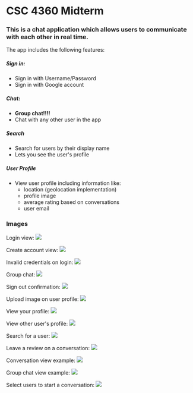 #  CSC 4360 Midterm


### This is a chat application which allows users to communicate with each other in real time.


The app includes the following features:

##### Sign in:
- Sign in with Username/Password
- Sign in with Google account

##### Chat:
- <b>Group chat!!!!</b>
- Chat with any other user in the app

##### Search
- Search for users by their display name
- Lets you see the user's profile

##### User Profile
- View user profile including information like:
    - location (geolocation implementation)
    - profile image
    - average rating based on conversations
    - user email


### Images


Login view:
![](/images/login_view.png)

Create account view:
![](/images/create_account.png)

Invalid credentials on login:
![](/images/invalid_credentials.png)

Group chat:
![](/images/groupchat_example.png)

Sign out confirmation:
![](/images/sign_out.png)

Upload image on user profile:
![](/images/upload_image.png)

View your profile:
![](/images/current_user_profile.png)

View other user's profile:
![](/images/other_user_profile.png)

Search for a user:
![](/images/user_search.png)

Leave a review on a conversation:
![](/images/leave_review_example.png)

Conversation view example:
![](/images/one_message_example.png)

Group chat view example:
![](/images/conversation_view_example.png)

Select users to start a conversation:
![](/images/conversation_selection.png)




